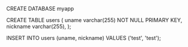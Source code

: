 CREATE DATABASE myapp

CREATE TABLE users (
    uname varchar(255) NOT NULL PRIMARY KEY,
    nickname varchar(255),
);

INSERT INTO users (uname, nickname) VALUES ('test', 'test');

